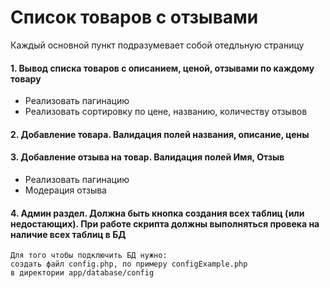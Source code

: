 # Список товаров с отзывами

Каждый основной пункт подразумевает собой отедльную страницу

#### 1. Вывод списка товаров с описанием, ценой, отзывами по каждому товару 
   * Реализовать пагинацию
   * Реализовать сортировку по цене, названию, количеству отзывов

#### 2. Добавление товара. Валидация полей названия, описание, цены

#### 3. Добавление отзыва на товар. Валидация полей Имя, Отзыв
*    Реализовать пагинацию
*    Модерация отзыва

#### 4. Админ раздел. Должна быть кнопка создания всех таблиц (или недостающих). При работе скрипта должны выполняться провека на наличие всех таблиц в БД

    Для того чтобы подключить БД нужно:
    создать файл config.php, по примеру configExample.php
    в директории app/database/config